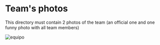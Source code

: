 Team's photos
====

This directory must contain 2 photos of the team (an official one and one funny photo with all team members)

![equipo](https://github.com/ROBOTICAIPTC/New_Line/blob/main/t-photos/20240702_122028.png)